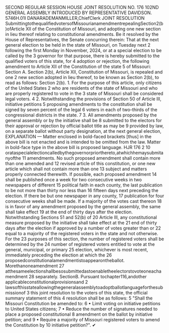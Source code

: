 SECOND REGULAR SESSION
HOUSE JOINT
RESOLUTION NO. 176
102ND GENERAL ASSEMBLY
INTRODUCED BY REPRESENTATIVE DAVIDSON.
5746H.01I DANARADEMANMILLER,ChiefClerk
JOINT RESOLUTION
SubmittingtothequalifiedvotersofMissourianamendmentrepealingSection2(b)ofArticle
XII of the Constitution of Missouri, and adopting one new section in lieu thereof
relating to constitutional amendments.
Be it resolved by the House of Representatives, the Senate concurring therein:
That at the next general election to be held in the state of Missouri, on Tuesday next
2 following the first Monday in November, 2024, or at a special election to be called by the
3 governor for that purpose, there is hereby submitted to the qualified voters of this state, for
4 adoption or rejection, the following amendment to Article XII of the Constitution of the state
5 of Missouri:
Section A. Section 2(b), Article XII, Constitution of Missouri, is repealed and one
2 new section adopted in lieu thereof, to be known as Section 2(b), to read as follows:
Section 2(b). 1. For the purpose of this article, only citizens of the United States
2 who are residents of the state of Missouri and who are properly registered to vote in the
3 state of Missouri shall be considered legal voters.
4 2. Notwithstanding the provisions of Section 50 of Article III, initiative petitions
5 proposing amendments to the constitution shall be signed by seven percent of the legal
6 voters in each of two-thirds of the congressional districts in the state.
7 3. All amendments proposed by the general assembly or by the initiative shall be
8 submitted to the electors for their approval or rejection by official ballot title as may be
9 provided by law, on a separate ballot without party designation, at the next general election,
EXPLANATION — Matter enclosed in bold-faced brackets [thus] in the above bill is not enacted and is
intended to be omitted from the law. Matter in bold-face type in the above bill is proposed language.
HJR 176 2
10 orataspecialelectioncalledbythegovernorpriorthereto,atwhichhemaysubmitanyofthe
11 amendments. No such proposed amendment shall contain more than one amended and
12 revised article of this constitution, or one new article which shall not contain more than one
13 subject and matters properly connected therewith. If possible, each proposed amendment
14 shall be published once a week for two consecutive weeks in two newspapers of different
15 political faith in each county, the last publication to be not more than thirty nor less than
16 fifteen days next preceding the election. If there be but one newspaper in any county,
17 publication for four consecutive weeks shall be made. If a majority of the votes cast thereon
18 is in favor of any amendment proposed by the general assembly, the same shall take effect
19 at the end of thirty days after the election. Notwithstanding Sections 51 and 52(b) of
20 Article III, any constitutional measure proposed by the initiative shall take effect at the
21 end of thirty days after the election if approved by a number of votes greater than or
22 equal to a majority of the registered voters in the state and not otherwise. For the
23 purposes of this section, the number of registered voters shall be determined by the
24 number of registered voters entitled to vote at the general, municipal, or primary
25 election, whichever is most recent, immediately preceding the election at which the
26 proposedconstitutionalamendmentistoappearontheballot. Morethanoneamendment
27 atthesameelectionshallbesosubmittedastoenabletheelectorstovoteoneachamendment
28 separately.
SectionB. Pursuant tochapter116,andother applicableconstitutionalprovisionsand
2 lawsofthisstateallowingthegeneralassemblytoadoptballotlanguageforthesubmissionof
3 this joint resolution to the voters of this state, the official summary statement of this
4 resolution shall be as follows:
5 "Shall the Missouri Constitution be amended to:
6 • Limit voting on initiative petitions to United States citizens;
7 • Reduce the number of signatures needed to place a proposed constitutional
8 amendment on the ballot by initiative petition; and
9 • Require a majority of Missouri registered voters to amend the Constitution by
10 initiative petition?".
✔